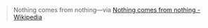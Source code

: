 
> Nothing comes from nothing—via [Nothing comes from nothing - Wikipedia](https://en.wikipedia.org/wiki/Nothing_comes_from_nothing)

